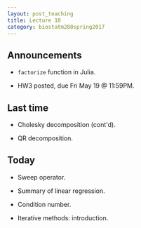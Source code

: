```yaml
---
layout: post_teaching
title: Lecture 10
category: biostatm280spring2017
---
```


## Announcements

* `factorize` function in Julia.

* HW3 posted, due Fri May 19 @ 11:59PM.

## Last time

* Cholesky decomposition (cont'd).

* QR decomposition.

## Today

* Sweep operator. 

* Summary of linear regression. 

* Condition number.

* Iterative methods: introduction.

